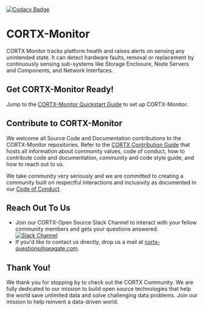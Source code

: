 [![Codacy Badge](https://api.codacy.com/project/badge/Grade/4d251d6e46e4445a978b1616516a3bc7)](https://app.codacy.com/gh/Seagate/cortx-monitor?utm_source=github.com&utm_medium=referral&utm_content=Seagate/cortx-monitor&utm_campaign=Badge_Grade)

# CORTX-Monitor

CORTX Monitor tracks platform health and raises alerts on sensing any unintended state. It can detect hardware faults, removal or replacement by continuously sensing sub-systems like Storage Enclosure, Node Servers and Components, and Network Interfaces.

## Get CORTX-Monitor Ready! 

Jump to the [CORTX-Monitor Quickstart Guide](cortx-monitorQuickstartGuide.md) to set up CORTX-Monitor. 

## Contribute to CORTX-Monitor

We welcome all Source Code and Documentation contributions to the CORTX-Monitor repositories. Refer to the [CORTX Contribution Guide](CONTRIBUTING.md) that hosts all information about community values, code of conduct, how to contribute code and documentation, community and code style guide, and how to reach out to us. 

We take community very seriously and we are committed to creating a community built on respectful interactions and inclusivity as documented in our [Code of Conduct](CODE_OF_CONDUCT).

## Reach Out To Us

- Join our CORTX-Open Source Slack Channel to interact with your fellow community members and gets your questions answered. [![Slack Channel](https://img.shields.io/badge/chat-on%20Slack-blue)](https://join.slack.com/t/cortxcommunity/shared_invite/zt-femhm3zm-yiCs5V9NBxh89a_709FFXQ?)
- If you'd like to contact us directly, drop us a mail at cortx-questions@seagate.com.

## Thank You!

We thank you for stopping by to check out the CORTX Community. We are fully dedicated to our mission to build open source technologies that help the world save unlimited data and solve challenging data problems. Join our mission to help reinvent a data-driven world.
